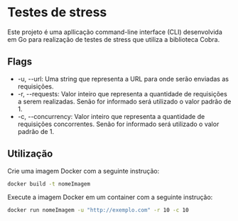 # Testes de stress

Este projeto é uma apllicação command-line interface (CLI) desenvolvida em Go para realização de testes de stress que utiliza a biblioteca Cobra.

## Flags

-  -u, --url: Uma string que representa a URL para onde serão enviadas as requisições.
-  -r, --requests: Valor inteiro que representa a quantidade de requisições a serem realizadas. Senão for informado será utilizado o valor padrão de 1. 
-  -c, --concurrency: Valor inteiro que representa a quantidade de requisições concorrentes. Senão for informado será utilizado o valor padrão de 1.


## Utilização

Crie uma imagem Docker com a seguinte instrução:

```bash
docker build -t nomeImagem
```
Execute a imagem Docker em um container com a seguinte instrução:

```bash
docker run nomeImagem -u "http://exemplo.com" -r 10 -c 10
```
